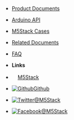 - [Product Documents](en/)
- [Arduino API](en/api)
- [M5Stack Cases](en/case)
- [Related Documents](en/related_documents)
- [FAQ](en/faq)


- **Links**
- <a href="https://m5stack.com/"><img src="https://docs.m5stack.com/assets/img/favicon.ico" width=16px/>M5Stack</a>
- [![Github](https://icongram.jgog.in/simple/github.svg?color=808080&size=16)Github](https://github.com/m5stack)
- [![Twitter](https://icongram.jgog.in/simple/twitter.svg?colored&size=16)@M5Stack](http://twitter.com/M5Stack)
- [![Facebook](https://icongram.jgog.in/simple/facebook.svg?colored&size=16)@M5Stack](https://www.facebook.com/M5Stack)





<!-- 
<div class="container">
    <a class="nav-link" href="#" data-toggle="collapse" data-target="#Product">> Product Documents</a>
<div id="Product" class="collapse">
<div class="container" style="margin:10px">
  <div class="btn-group-vertical">
    <button type="button" class="btn btn-primary">Core</button>
    <div class="btn-group">
        <button type="button" class="btn btn-primary dropdown-toggle" data-toggle="dropdown">
        Core
        </button>
        <div class="dropdown-menu" style="margin-left:45px ; margin-top:-10px">
        <a class="dropdown-item" href="/#/en/core/basic">Basic</a>
        <a class="dropdown-item" href="/#/en/core/gray">GRAY</a>
        <a class="dropdown-item" href="/#/en/core/fire" >FIRE</a>
        <a class="dropdown-item" href="/#/en/core/m5stickc" >M5StickC</a>
        <a class="dropdown-item" href="/#/en/core/m5stick" >M5Stick</a>
        <a class="dropdown-item" href="/#/en/core/m5go_lite" >M5GO Lite</a>
        <a class="dropdown-item" href="/#/en/core/m5go" >M5GO Kit</a>
        <a class="dropdown-item" href="/#/en/core/face_kit" >FACES Kit</a>
        </div>
    </div>
        <div class="btn-group">
        <button type="button" class="btn btn-primary dropdown-toggle" data-toggle="dropdown">
        Module
        </button>
        <div class="dropdown-menu" style="margin-left:45px ; margin-top:-10px">
        <a class="dropdown-item" href="#/en/?id=basic" >GPS</a>
        <a class="dropdown-item" href="#/en/?id=gray" >LORA</a>
        <a class="dropdown-item" href="#/en/?id=fire" >LoRaWAN</a>
        <a class="dropdown-item" href="#/en/?id=m5stickc" >SIM800L</a>
        <a class="dropdown-item" href="#/en/?id=m5stick" >COMMU</a>
        <a class="dropdown-item" href="#/en/?id=m5go-lite" >BATTERY</a>
        <a class="dropdown-item" href="#/en/?id=m5go-kit" >PROTO</a>
        <a class="dropdown-item" href="#/en/?id=faces-kit" >PROTO-KIT</a>
        <a class="dropdown-item" href="#/en/?id=basic" >PLUS</a>
        <a class="dropdown-item" href="#/en/?id=gray" >USB</a>
        <a class="dropdown-item" href="#/en/?id=fire" >BUS</a>
        <a class="dropdown-item" href="#/en/?id=m5stickc" >GoPlus</a>
        <a class="dropdown-item" href="#/en/?id=m5stick" >STEPMOTOR</a>
        <a class="dropdown-item" href="#/en/?id=m5go-lite" >SERVO</a>
        <a class="dropdown-item" href="#/en/?id=m5go-kit" >LEGO+</a>
        <a class="dropdown-item" href="#/en/?id=faces-kit" >FAN</a>
        <a class="dropdown-item" href="#/en/?id=m5stick" >FACES-ENCODER</a>
        <a class="dropdown-item" href="#/en/?id=m5go-lite" >FACES-JOYSTICK</a>
        <a class="dropdown-item" href="#/en/?id=m5go-kit" >FACES-FINGER</a>
        <a class="dropdown-item" href="#/en/?id=faces-kit" >FACES-RFID</a>
        </div>
    </div>
    <div class="btn-group">
        <button type="button" class="btn btn-primary dropdown-toggle" data-toggle="dropdown">
        Base
        </button>
        <div class="dropdown-menu" style="margin-left:45px ; margin-top:-10px">
        <a class="dropdown-item" href="#/en/?id=basic" >LAN</a>
        <a class="dropdown-item" href="#/en/?id=gray" >NODE</a>
        <a class="dropdown-item" href="#/en/?id=fire" >BTC</a>
        <a class="dropdown-item" href="#/en/?id=m5stickc" >PLC</a>
        <a class="dropdown-item" href="#/en/?id=m5stick" >Core BOTTOM</a>
        <a class="dropdown-item" href="#/en/?id=m5go-lite" >M5GO BOTTOM</a>
        <a class="dropdown-item" href="#/en/?id=m5go-kit" >M5GO RFID</a>
        <a class="dropdown-item" href="#/en/?id=faces-kit" >M5GO CHARGER</a>
        <a class="dropdown-item" href="#/en/?id=basic" >PM2.5</a>
        <a class="dropdown-item" href="#/en/?id=gray" >BASE15</a>
        <a class="dropdown-item" href="#/en/?id=fire" >BASE26</a>
        </div>
    </div>
    <div class="btn-group">
        <button type="button" class="btn btn-primary dropdown-toggle" data-toggle="dropdown">
        Unit
        </button>
        <div class="dropdown-menu" style="margin-left:45px ; margin-top:-100px ; width:40px">
        <a class="dropdown-item" href="#/en/?id=m5go-kit" >ANGLE</a>
        <a class="nav-link" data-bind="event" href="#" data-toggle="collapse" data-target="#camera" > Camera </a>
        <div id="camera" class="collapse">
            <div class="container" style="margin:10px">
                <div class="btn-group-vertical">
                    <a class="dropdown-item" href="#/en/?id=basic" >ESP32CAM</a>
                    <a class="dropdown-item" href="#/en/?id=gray" >M5Camera</a>
                    <a class="dropdown-item" href="#/en/?id=fire" >M5CameraF</a>
                    <a class="dropdown-item" href="#/en/?id=m5stickc" >M5CameraX</a>
                </div>
            </div>
        </div>
        <a class="nav-link" data-bind="event" href="#" data-toggle="collapse" data-target="#sensor" > Sensor </a>
        <div id="sensor" class="collapse">
            <div class="container" style="margin:10px">
                <div class="btn-group-vertical">
                    <a class="dropdown-item" href="#/en/?id=m5stick" >ENV</a>
                    <a class="dropdown-item" href="#/en/?id=m5go-lite" >EARTH</a>
                    <a class="dropdown-item" href="#/en/?id=m5go-kit" >LIGHT</a>
                    <a class="dropdown-item" href="#/en/?id=faces-kit" >PIR</a>
                    <a class="dropdown-item" href="#/en/?id=basic" >NCIR</a>
                    <a class="dropdown-item" href="#/en/?id=gray" >THERMAL</a>
                    <a class="dropdown-item" href="#/en/?id=fire" >COLOR</a>
                    <a class="dropdown-item" href="#/en/?id=m5stickc" >TOF</a>
                    <a class="dropdown-item" href="#/en/?id=m5stick" >HEART</a>
                    <a class="dropdown-item" href="#/en/?id=m5go-lite" >ADC</a>
                    <a class="dropdown-item" href="#/en/?id=m5go-kit" >MAKEY</a>
                    <a class="dropdown-item" href="#/en/?id=faces-kit" >GPS</a>
                    <a class="dropdown-item" href="#/en/?id=basic" >FINGER</a>
                    <a class="dropdown-item" href="#/en/?id=gray" >WEIGHT</a>
                    <a class="dropdown-item" href="#/en/?id=fire" >TRACE</a>
                    <a class="dropdown-item" href="#/en/?id=m5stickc" >ACCEL</a>
                    <a class="dropdown-item" href="#/en/?id=m5stick" >OP.90</a>
                    <a class="dropdown-item" href="#/en/?id=m5go-lite" >OP.180</a>
                </div>
            </div>
        </div>
        </div>
    </div>
    <div class="btn-group">
        <button type="button" class="btn btn-primary dropdown-toggle" data-toggle="dropdown">
        Application
        </button>
        <div class="dropdown-menu" style="margin-left:45px ; margin-top:-10px ; width:40px">
        <a class="dropdown-item" href="#/en/?id=basic" >BALA</a>
        <a class="dropdown-item" href="#/en/?id=gray" >LidarBOT</a>
        <a class="dropdown-item" href="#/en/?id=fire" >PIANO</a>
        <a class="dropdown-item" href="#/en/?id=m5stickc" >FLIR</a>
        <a class="dropdown-item" href="#/en/?id=m5stick" >Demo Board</a>
        </div>
    </div>
        <div class="btn-group">
        <button type="button" class="btn btn-primary dropdown-toggle" data-toggle="dropdown">
        Accessory
        </button>
        <div class="dropdown-menu" style="margin-left:45px ; margin-top:-10px ; width:40px">
        <a class="dropdown-item" href="#/en/?id=basic" >Grove-T</a>
        <a class="dropdown-item" href="#/en/?id=gray" >Grove Cable</a>
        <a class="dropdown-item" href="#/en/?id=fire" >GROVE2GROVE</a>
        <a class="dropdown-item" href="#/en/?id=m5stickc" >SCREW</a>
        <a class="dropdown-item" href="#/en/?id=m5stick" >BUS-Socket</a>
        <a class="dropdown-item" href="#/en/?id=fire" >Frame</a>
        </div>
    </div>
    <div class="btn-group">
        <button type="button" class="btn btn-primary dropdown-toggle" data-toggle="dropdown">
         Aluminium Profile
        </button>
        <div class="dropdown-menu" style="margin-left:45px ; margin-top:-10px ; width:40px">
        <a class="dropdown-item" href="#/en/?id=basic" >CORNER</a>
        <a class="dropdown-item" href="#/en/?id=gray" >NUT</a>
        <a class="dropdown-item" href="#/en/?id=fire" >Connector</a>
        <a class="dropdown-item" href="#/en/?id=m5stickc" >Aluminium-Profile</a>
        </div>
    </div>
    <div class="btn-group">
        <button type="button" class="btn btn-primary dropdown-toggle" data-toggle="dropdown">
         Tools
        </button>
        <div class="dropdown-menu" style="margin-left:45px ; margin-top:-10px ; width:40px">
        <a class="dropdown-item" href="#" >USB Downloader</a>
        <a class="dropdown-item" href="#" >USB-ISP</a>
        </div>
    </div>
  </div>
</div>
</div>


<a class="nav-link" href="/#/en/faq">> Arduino API</a>
<a class="nav-link" href="#">> M5Stack Cases</a>
<a class="nav-link" href="#">> Related Documents</a>
<a class="nav-link" href="#/en/faq">> FAQ</a>
</div>





- **Links**
- <a href="https://m5stack.com/"><img src="https://docs.m5stack.com/assets/img/favicon.ico" width=16px/>M5Stack</a>
- [![Github](https://icongram.jgog.in/simple/github.svg?color=808080&size=16)Github](https://github.com/m5stack)
- [![Twitter](https://icongram.jgog.in/simple/twitter.svg?colored&size=16)@M5Stack](http://twitter.com/M5Stack)
- [![Facebook](https://icongram.jgog.in/simple/facebook.svg?colored&size=16)@M5Stack](https://www.facebook.com/M5Stack) -->
